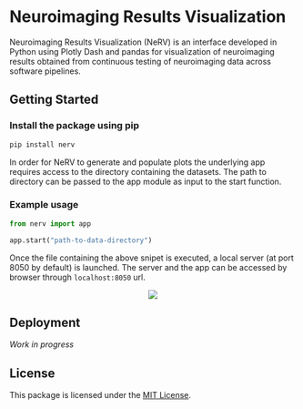 # Neuroimaging Results Visualization

Neuroimaging Results Visualization (NeRV) is an interface developed in Python using Plotly Dash and pandas for visualization of neuroimaging results obtained from continuous testing of neuroimaging data across software pipelines.

## Getting Started

### Install the package using pip

```cmd
pip install nerv
```

In order for NeRV to generate and populate plots the underlying app requires access to the directory containing the datasets. The path to directory can be passed to the app module as input to the start function.

### Example usage

```python
from nerv import app

app.start("path-to-data-directory")
```

Once the file containing the above snipet is executed, a local server (at port 8050 by default) is launched. The server and the app can be accessed by browser through `localhost:8050` url.

<p alt="Interface-image" align="center"><a href="https://github.com/rmanaem/nerv/blob/master/img/interface.PNG"><img src="https://github.com/rmanaem/nerv/blob/master/img/interface.PNG?raw=true"/></a></p>

## Deployment

_Work in progress_

## License

This package is licensed under the [MIT License](LICENSE).
